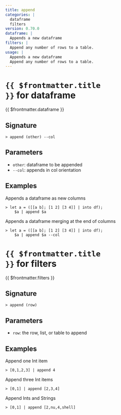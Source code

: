 ```yaml
---
title: append
categories: |
  dataframe
  filters
version: 0.70.0
dataframe: |
  Appends a new dataframe
filters: |
  Append any number of rows to a table.
usage: |
  Appends a new dataframe
  Append any number of rows to a table.
---
```


# <code>{{ $frontmatter.title }}</code> for dataframe

<div class='command-title'>{{ $frontmatter.dataframe }}</div>

## Signature

```> append (other) --col```

## Parameters

 -  `other`: dataframe to be appended
 -  `--col`: appends in col orientation

## Examples

Appends a dataframe as new columns
```shell
> let a = ([[a b]; [1 2] [3 4]] | into df);
    $a | append $a
```

Appends a dataframe merging at the end of columns
```shell
> let a = ([[a b]; [1 2] [3 4]] | into df);
    $a | append $a --col
```

# <code>{{ $frontmatter.title }}</code> for filters

<div class='command-title'>{{ $frontmatter.filters }}</div>

## Signature

```> append (row)```

## Parameters

 -  `row`: the row, list, or table to append

## Examples

Append one Int item
```shell
> [0,1,2,3] | append 4
```

Append three Int items
```shell
> [0,1] | append [2,3,4]
```

Append Ints and Strings
```shell
> [0,1] | append [2,nu,4,shell]
```
